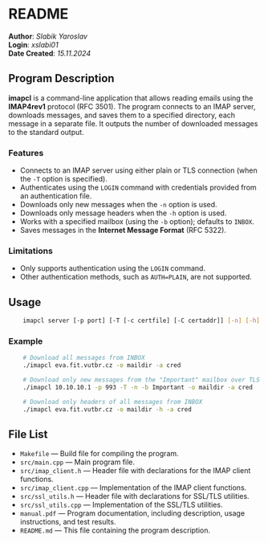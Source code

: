 # README

**Author**: *Slabik Yaroslav*  
**Login**: *xslabi01*  
**Date Created**: *15.11.2024*

## Program Description

**imapcl** is a command-line application that allows reading emails using the **IMAP4rev1** protocol (RFC 3501). The program connects to an IMAP server, downloads messages, and saves them to a specified directory, each message in a separate file. It outputs the number of downloaded messages to the standard output.

### Features

- Connects to an IMAP server using either plain or TLS connection (when the `-T` option is specified).
- Authenticates using the `LOGIN` command with credentials provided from an authentication file.
- Downloads only new messages when the `-n` option is used.
- Downloads only message headers when the `-h` option is used.
- Works with a specified mailbox (using the `-b` option); defaults to `INBOX`.
- Saves messages in the **Internet Message Format** (RFC 5322).

### Limitations

- Only supports authentication using the `LOGIN` command.
- Other authentication methods, such as `AUTH=PLAIN`, are not supported.

## Usage

```bash
    imapcl server [-p port] [-T [-c certfile] [-C certaddr]] [-n] [-h] -a auth_file [-b MAILBOX] -o out_dir
```

### Example

```bash
    # Download all messages from INBOX
    ./imapcl eva.fit.vutbr.cz -o maildir -a cred

    # Download only new messages from the "Important" mailbox over TLS
    ./imapcl 10.10.10.1 -p 993 -T -n -b Important -o maildir -a cred

    # Download only headers of all messages from INBOX
    ./imapcl eva.fit.vutbr.cz -o maildir -h -a cred
```

## File List  

- `Makefile` — Build file for compiling the program.
- `src/main.cpp` — Main program file.
- `src/imap_client.h` — Header file with declarations for the IMAP client functions.
- `src/imap_client.cpp` — Implementation of the IMAP client functions.
- `src/ssl_utils.h` — Header file with declarations for SSL/TLS utilities.
- `src/ssl_utils.cpp` — Implementation of the SSL/TLS utilities.
- `manual.pdf` — Program documentation, including description, usage instructions, and test results.
- `README.md` — This file containing the program description.